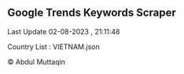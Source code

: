 

## Google Trends Keywords Scraper 
 
Last Update 02-08-2023 , 21:11:48

Country List :
VIETNAM.json



© Abdul Muttaqin 
